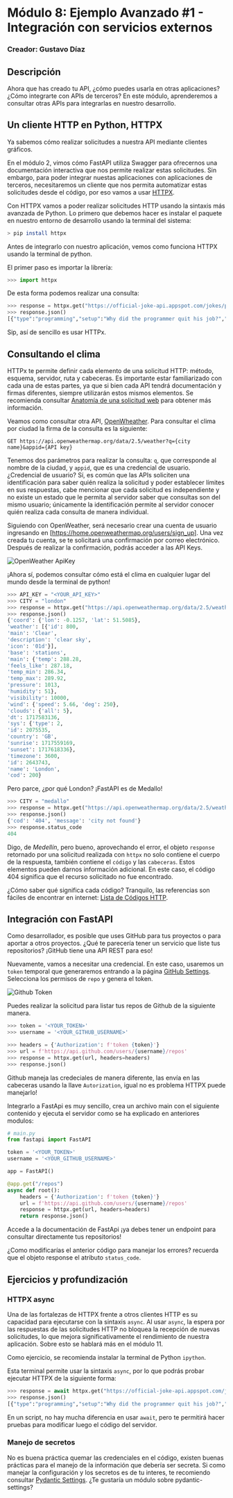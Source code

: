 # Módulo 8: Ejemplo Avanzado #1 - Integración con servicios externos

### Creador: Gustavo Díaz

## Descripción

Ahora que has creado tu API, ¿cómo puedes usarla en otras aplicaciones? ¿Cómo integrarte con APIs de terceros? En este módulo, aprenderemos a consultar otras APIs para integrarlas en nuestro desarrollo.

## Un cliente HTTP en Python, HTTPX

Ya sabemos cómo realizar solicitudes a nuestra API mediante clientes gráficos.

En el módulo 2, vimos cómo FastAPI utiliza Swagger para ofrecernos una documentación interactiva que nos permite realizar estas solicitudes. Sin embargo, para poder integrar nuestas aplicaciones con aplicaciones de terceros, necesitaremos un cliente que nos permita automatizar estas solicitudes desde el código, por eso vamos a usar [HTTPX](https://www.python-httpx.org/).

Con HTTPX vamos a poder realizar solicitudes HTTP usando la sintaxis más avanzada de Python. Lo primero que debemos hacer es instalar el paquete en nuestro entorno de desarrollo usando la terminal del sistema:

```sh
> pip install httpx
```

Antes de integrarlo con nuestro aplicación, vemos como funciona HTTPX usando la terminal de python.

El primer paso es importar la librería:

```py
>>> import httpx
```

De esta forma podemos realizar una consulta:

```py
>>> response = httpx.get("https://official-joke-api.appspot.com/jokes/programming/random")
>>> response.json()
[{"type":"programming","setup":"Why did the programmer quit his job?","punchline":"Because he didn't get arrays.","id":18}]
```

Sip, así de sencillo es usar HTTPx.


## Consultando el clima

HTTPx te permite definir cada elemento de una solicitud HTTP: método, esquema, servidor, ruta y cabeceras. 
Es importante estar familiarizado con cada una de estas partes, 
ya que si bien cada API tendrá documentación y firmas diferentes, siempre utilizarán estos mismos elementos.
Se recomienda consultar [Anatomía de una solicitud web](https://www.realisable.co.uk/support/documentation/iman-user-guide/DataConcepts/WebRequestAnatomy.htm) para obtener más información.

Veamos como consultar otra API, [OpenWheather](https://openweathermap.org/current#name). 
Para consultar el clima por ciudad la firma de la consulta es la siguiente:

```http
GET https://api.openweathermap.org/data/2.5/weather?q={city name}&appid={API key}
```


Tenemos dos parámetros para realizar la consulta: `q`, que corresponde al nombre de la ciudad, y `appid`, que es una credencial de usuario. 
¿Credencial de usuario? Sí, es común que las APIs soliciten una identificación para saber quién realiza la solicitud y poder establecer límites en sus respuestas, cabe mencionar que cada solicitud es independiente y no existe un estado que le permita al servidor saber que consultas son del mismo usuario; únicamente la identificación permite al servidor conocer quién realiza cada consulta de manera individual.

Siguiendo con OpenWeather, será necesario crear una cuenta de usuario ingresando en [https://home.openweathermap.org/users/sign_up]. Una vez creada tu cuenta, se te solicitará una confirmación por correo electrónico. Después de realizar la confirmación, podrás acceder a las API Keys.

![OpenWeather ApiKey](OpenWeatherApiKey.png)

¡Ahora sí, podemos consultar cómo está el clima en cualquier lugar del mundo desde la terminal de python!

```py
>>> API_KEY = "<YOUR_API_KEY>"
>>> CITY = "london"
>>> response = httpx.get("https://api.openweathermap.org/data/2.5/weather", params={"q":CITY, "appid":API_KEY})
>>> response.json()
{'coord': {'lon': -0.1257, 'lat': 51.5085},
'weather': [{'id': 800,
'main': 'Clear',
'description': 'clear sky',
'icon': '01d'}],
'base': 'stations',
'main': {'temp': 288.28,
'feels_like': 287.18,
'temp_min': 286.34,
'temp_max': 289.92,
'pressure': 1013,
'humidity': 51},
'visibility': 10000,
'wind': {'speed': 5.66, 'deg': 250},
'clouds': {'all': 5},
'dt': 1717583136,
'sys': {'type': 2,
'id': 2075535,
'country': 'GB',
'sunrise': 1717559169,
'sunset': 1717618336},
'timezone': 3600,
'id': 2643743,
'name': 'London',
'cod': 200}
```

Pero parce, ¿por qué London? ¡FastAPI es de Medallo!

```py
>>> CITY = "medallo"
>>> response = httpx.get("https://api.openweathermap.org/data/2.5/weather", params={"q":CITY, "appid":API_KEY})
>>> response.json()
{'cod': '404', 'message': 'city not found'}
>>> response.status_code
404
```

Digo, de *Medellín*, pero bueno, aprovechando el error, el objeto `response` retornado por una solicitud realizada con `httpx` no solo contiene el cuerpo de la respuesta, también contiene el `código` y las `cabeceras`. Estos elementos pueden darnos información adicional. En este caso, el código 404 significa que el recurso solicitado no fue encontrado. 

¿Cómo saber qué significa cada código? Tranquilo, las referencias son fáciles de encontrar en internet: [Lista de Códigos HTTP](https://en.wikipedia.org/wiki/List_of_HTTP_status_codes#404).


## Integración con FastAPI

Como desarrollador, es posible que uses GitHub para tus proyectos o para aportar a otros proyectos. 
¿Qué te parecería tener un servicio que liste tus repositorios? ¡GitHub tiene una API REST para eso!

Nuevamente, vamos a necesitar una credencial. 
En este caso, usaremos un `token` temporal que generaremos entrando a la página [GitHub Settings](https://github.com/settings/tokens). 
Selecciona los permisos de `repo` y genera el token.

![Github Token](GithubToken.png)

Puedes realizar la solicitud para listar tus repos de Github de la siguiente manera.

```py
>>> token = '<YOUR_TOKEN>'
>>> username = '<YOUR_GITHUB_USERNAME>'

>>> headers = {'Authorization': f'token {token}'}
>>> url = f'https://api.github.com/users/{username}/repos'
>>> response = httpx.get(url, headers=headers)
>>> response.json()
```

Github maneja las credeciales de manera diferente, las envía en las cabeceras usando la llave `Autorization`, 
igual no es problema HTTPX puede manejarlo!

Integrarlo a FastApi es muy sencillo, 
crea un archivo main con el siguiente contenido y ejecuta el servidor como se ha explicado en anteriores modulos:

```py
# main.py
from fastapi import FastAPI

token = '<YOUR_TOKEN>'
username = '<YOUR_GITHUB_USERNAME>'

app = FastAPI()

@app.get("/repos")
async def root():
    headers = {'Authorization': f'token {token}'}
    url = f'https://api.github.com/users/{username}/repos'
    response = httpx.get(url, headers=headers)
    return response.json()
```

Accede a la documentación de FastApi ¡ya debes tener un endpoint para consultar directamente tus repositorios!

¿Como modificarías el anterior código para manejar los errores? 
recuerda que el objeto response el atributo `status_code`.


## Ejercicios y profundización

### HTTPX async

Una de las fortalezas de HTTPX frente a otros clientes HTTP es su capacidad para ejecutarse con la sintaxis `async`. 
Al usar `async`, la espera por las respuestas de las solicitudes HTTP no bloquea la recepción de nuevas solicitudes, 
lo que mejora significativamente el rendimiento de nuestra aplicación. Sobre esto se hablará más en el módulo 11.

Como ejercicio, se recomienda instalar la terminal de Python `ipython`.

Esta terminal permite usar la sintaxis `async`, por lo que podrás probar ejecutar HTTPX de la siguiente forma:

```python
>>> response = await httpx.get("https://official-joke-api.appspot.com/jokes/programming/random")
>>> response.json()
[{"type":"programming","setup":"Why did the programmer quit his job?","punchline":"Because he didn't get arrays.","id":18}]
```

En un script, no hay mucha diferencia en usar `await`, 
pero te permitirá hacer pruebas para modificar luego el código del servidor.

### Manejo de secretos

No es buena práctica quemar las credenciales en el código, existen buenas prácticas para el manejo de la información que debería ser secreta. 
Si como manejar la configuración y los secretos es de tu interes, te recomiendo consultar [Pydantic Settings](https://docs.pydantic.dev/latest/concepts/pydantic_settings/#usage).
¿Te gustaría un módulo sobre pydantic-settings?

